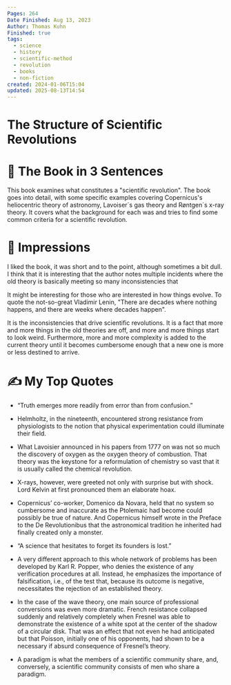 ```yaml
---
Pages: 264
Date Finished: Aug 13, 2023
Author: Thomas Kuhn
Finished: true
tags:
  - science
  - history
  - scientific-method
  - revolution
  - books
  - non-fiction
created: 2024-01-06T15:04
updated: 2025-08-13T14:54
---
```

# The Structure of Scientific Revolutions



# 🚀 The Book in 3 Sentences
This book examines what constitutes a "scientific revolution". The book goes into detail, with some specific examples covering Copernicus's heliocentric theory of astronomy, Lavoiser´s gas theory and Røntgen´s x-ray theory.  It covers what the background for each was and tries to find some common criteria for a scientific revolution. 

# 🎨 Impressions
I liked the book, it was short and to the point, although sometimes a bit dull. 
I think that it is interesting that the author notes multiple incidents where the old theory is basically meeting so many inconsistencies that 

It might be interesting for those who are interested in how things evolve. To quote the not-so-great Vladimir Lenin, "There are decades where nothing happens, and there are weeks where decades happen". 

It is the inconsistencies that drive scientific revolutions. It is a fact that more and more things in the old theories are off, and more and more things start to look weird. Furthermore, more and more complexity is added to the current theory until it becomes cumbersome enough that a new one is more or less destined to arrive. 

# ✍️ My Top  Quotes

- “Truth emerges more readily from error than from confusion.”
 
- Helmholtz, in the nineteenth, encountered strong resistance from physiologists to the notion that physical experimentation could illuminate their field.
 
- What Lavoisier announced in his papers from 1777 on was not so much the discovery of oxygen as the oxygen theory of combustion. That theory was the keystone for a reformulation of chemistry so vast that it is usually called the chemical revolution.
 
- X-rays, however, were greeted not only with surprise but with shock. Lord Kelvin at first pronounced them an elaborate hoax.
 
- Copernicus’ co-worker, Domenico da Novara, held that no system so cumbersome and inaccurate as the Ptolemaic had become could possibly be true of nature. And Copernicus himself wrote in the Preface to the De Revolutionibus that the astronomical tradition he inherited had finally created only a monster.
 
- “A science that hesitates to forget its founders is lost.”
 
- A very different approach to this whole network of problems has been developed by Karl R. Popper, who denies the existence of any verification procedures at all. Instead, he emphasizes the importance of falsification, i.e., of the test that, because its outcome is negative, necessitates the rejection of an established theory.
 
- In the case of the wave theory, one main source of professional conversions was even more dramatic. French resistance collapsed suddenly and relatively completely when Fresnel was able to demonstrate the existence of a white spot at the center of the shadow of a circular disk. That was an effect that not even he had anticipated but that Poisson, initially one of his opponents, had shown to be a necessary if absurd consequence of Fresnel’s theory.
 
- A paradigm is what the members of a scientific community share, and, conversely, a scientific community consists of men who share a paradigm.
 

